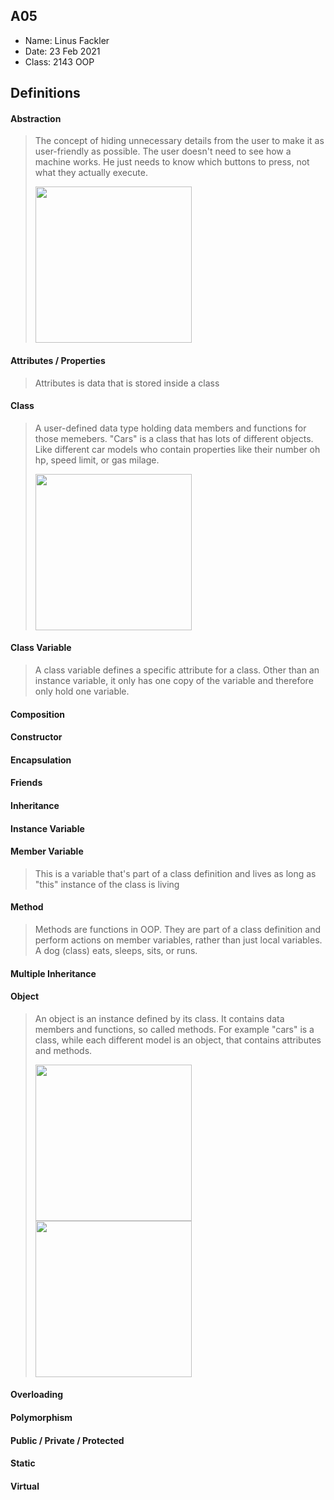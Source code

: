## A05

- Name: Linus Fackler
- Date: 23 Feb 2021
- Class: 2143 OOP

## Definitions

#### Abstraction

> The concept of hiding unnecessary details from the user to make it as user-friendly as possible.
> The user doesn't need to see how a machine works. He just needs to know which buttons to press, not what they actually execute.
> 
><img src="https://www.onlinebuff.com/artimages/php46-abs.jpg" width=250>

#### Attributes / Properties

> Attributes is data that is stored inside a class

#### Class

> A user-defined data type holding data members and functions for those memebers.
> "Cars" is a class that has lots of different objects. Like different car models who contain properties like
> their number oh hp, speed limit, or gas milage.
>
><img src="https://ds055uzetaobb.cloudfront.net/image_optimizer/722c82aff075a14313be7fa7463f7fedad151a0a.png" width=250>

#### Class Variable

> A class variable defines a specific attribute for a class. Other than an instance variable, it only has one copy of the variable
> and therefore only hold one variable.

#### Composition

>

#### Constructor

>

#### Encapsulation

>

#### Friends

>

#### Inheritance

>

#### Instance Variable

>

#### Member Variable

> This is a variable that's part of a class definition and lives as long as "this" instance of the class
> is living

#### Method

> Methods are functions in OOP. They are part of a class definition and perform actions on member variables,
> rather than just local variables. 
> A dog (class) eats, sleeps, sits, or runs.
>
><imc src="https://www.guru99.com/images/java/052016_0704_ObjectsandC5.jpg" width=250>

#### Multiple Inheritance

>

#### Object

> An object is an instance defined by its class. It contains data members and functions, so called methods.
> For example "cars" is a class, while each different model is an object, that contains attributes and
> methods.
> 
><img src="https://ds055uzetaobb.cloudfront.net/image_optimizer/722c82aff075a14313be7fa7463f7fedad151a0a.png" width=250>
><img src="https://www.miltonmarketing.com/wp-content/uploads/2018/04/oopconceptimage15345345.png" width=250>

#### Overloading

>

#### Polymorphism

>

#### Public / Private / Protected

>

#### Static

>

#### Virtual

>

